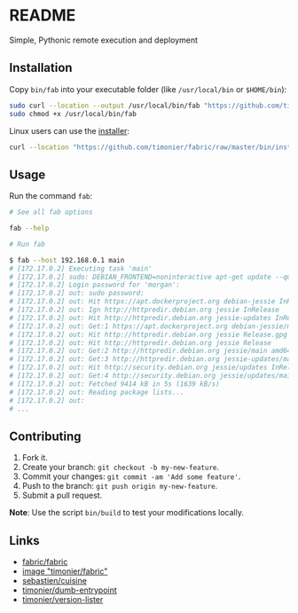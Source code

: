 # README

Simple, Pythonic remote execution and deployment

## Installation

Copy `bin/fab` into your executable folder (like `/usr/local/bin` or `$HOME/bin`):

```sh
sudo curl --location --output /usr/local/bin/fab "https://github.com/timonier/fabric/raw/master/bin/fab"
sudo chmod +x /usr/local/bin/fab
```

Linux users can use the [installer](https://github.com/timonier/fabric/blob/master/bin/installer):

```sh
curl --location "https://github.com/timonier/fabric/raw/master/bin/installer" | sudo sh -s install
```

## Usage

Run the command `fab`:

```sh
# See all fab options

fab --help

# Run fab

$ fab --host 192.168.0.1 main
# [172.17.0.2] Executing task 'main'
# [172.17.0.2] sudo: DEBIAN_FRONTEND=noninteractive apt-get update --quiet
# [172.17.0.2] Login password for 'morgan':
# [172.17.0.2] out: sudo password:
# [172.17.0.2] out: Hit https://apt.dockerproject.org debian-jessie InRelease
# [172.17.0.2] out: Ign http://httpredir.debian.org jessie InRelease
# [172.17.0.2] out: Hit http://httpredir.debian.org jessie-updates InRelease
# [172.17.0.2] out: Get:1 https://apt.dockerproject.org debian-jessie/main amd64 Packages [4708 B]
# [172.17.0.2] out: Hit http://httpredir.debian.org jessie Release.gpg
# [172.17.0.2] out: Hit http://httpredir.debian.org jessie Release
# [172.17.0.2] out: Get:2 http://httpredir.debian.org jessie/main amd64 Packages [9032 kB]
# [172.17.0.2] out: Get:3 http://httpredir.debian.org jessie-updates/main amd64 Packages [17.6 kB]
# [172.17.0.2] out: Hit http://security.debian.org jessie/updates InRelease
# [172.17.0.2] out: Get:4 http://security.debian.org jessie/updates/main amd64 Packages [360 kB]
# [172.17.0.2] out: Fetched 9414 kB in 5s (1639 kB/s)
# [172.17.0.2] out: Reading package lists...
# [172.17.0.2] out:
# ...
```

## Contributing

1. Fork it.
2. Create your branch: `git checkout -b my-new-feature`.
3. Commit your changes: `git commit -am 'Add some feature'`.
4. Push to the branch: `git push origin my-new-feature`.
5. Submit a pull request.

__Note__: Use the script `bin/build` to test your modifications locally.

## Links

* [fabric/fabric](https://github.com/fabric/fabric)
* [image "timonier/fabric"](https://hub.docker.com/r/timonier/fabric/)
* [sebastien/cuisine](https://github.com/sebastien/cuisine)
* [timonier/dumb-entrypoint](https://github.com/timonier/dumb-entrypoint)
* [timonier/version-lister](https://github.com/timonier/version-lister)
